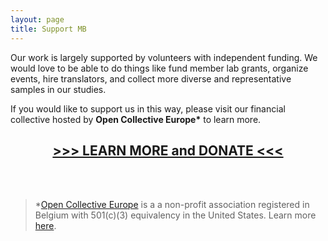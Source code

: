 ```yaml
---
layout: page
title: Support MB
---
```



Our work is largely supported by volunteers with independent funding. We would love to be able to do things like fund member lab grants, organize events, hire translators, and collect more diverse and representative samples in our studies. 

If you would like to support us in this way, please visit our financial collective hosted by <b>Open Collective Europe\*</b> to learn more.

<h2 align="center"><a href="https://opencollective.com/manybabiesoce" target="_blank"> >>> LEARN MORE and DONATE <<< </a></h2>


<br>
<br>


>\*[Open Collective Europe](https://www.oceurope.org/) is a a non-profit association registered in Belgium with 501(c)(3) equivalency in the United States. Learn more [here](https://www.oceurope.org/).
